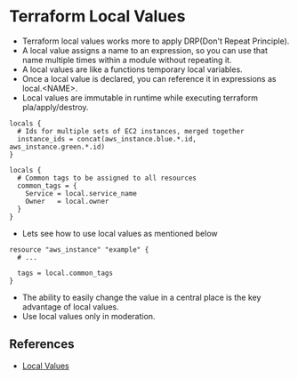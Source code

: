 # Terraform Local Values
- Terraform local values works more to apply DRP(Don't Repeat Principle).
- A local value assigns a name to an expression, so you can use that name multiple times within a module without repeating it.
- A local values are like a functions temporary local variables.
- Once a local value is declared, you can reference it in expressions as local.\<NAME\>.
- Local values are immutable in runtime while executing terraform pla/apply/destroy.
```
locals {
  # Ids for multiple sets of EC2 instances, merged together
  instance_ids = concat(aws_instance.blue.*.id, aws_instance.green.*.id)
}

locals {
  # Common tags to be assigned to all resources
  common_tags = {
    Service = local.service_name
    Owner   = local.owner
  }
}
```
- Lets see how to use local values as mentioned below
```
resource "aws_instance" "example" {
  # ...

  tags = local.common_tags
}
```
- The ability to easily change the value in a central place is the key advantage of local values.
- Use local values only in moderation.

## References
- [Local Values](https://www.terraform.io/docs/language/values/locals.html)